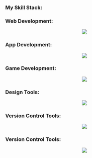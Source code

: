 ### My Skill Stack:


### Web Development:
<div align="center">
  <img src="https://skillicons.dev/icons?i=html,css,bootstrap,js,jquery,react,redux,nodejs,express,wordpress,webflow" />
</div>

### App Development:
<div align="center">
  <img src="https://skillicons.dev/icons?i=dart,flutter,firebase" />
</div>

### Game Development:
<div align="center">
  <img src="https://skillicons.dev/icons?i=c,cpp,cs,unity,unreal" />
</div>

### Design Tools:
<div align="center">
  <img src="https://skillicons.dev/icons?i=figma,ai" />
</div>

### Version Control Tools:
<div align="center">
  <img src="https://skillicons.dev/icons?i=vscode" />
</div>

### Version Control Tools:
<div align="center">
  <img src="https://skillicons.dev/icons?i=git,github" />
</div>

<!--
**umarkhan1513/umarkhan1513** is a ✨ _special_ ✨ repository because its `README.md` (this file) appears on your GitHub profile.

Here are some ideas to get you started:

- 🔭 I’m currently working on ...
- 🌱 I’m currently learning ...
- 👯 I’m looking to collaborate on ...
- 🤔 I’m looking for help with ...
- 💬 Ask me about ...
- 📫 How to reach me: ...
- 😄 Pronouns: ...
- ⚡ Fun fact: ...
-->
